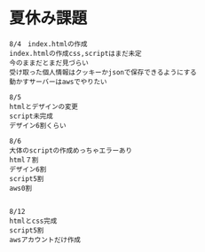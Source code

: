 # 夏休み課題

    8/4　index.htmlの作成
    index.htmlの作成css,scriptはまだ未定
    今のままだとまだ見づらい
    受け取った個人情報はクッキーかjsonで保存できるようにする
    動かすサーバーはawsでやりたい

    8/5
    htmlとデザインの変更
    script未完成
    デザイン6割くらい
    
    8/6
    大体のscriptの作成めっちゃエラーあり
    html７割
    デザイン6割
    script5割
    aws0割
    

    8/12
    htmlとcss完成
    script5割
    awsアカウントだけ作成